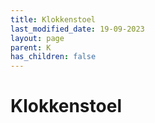 ```yaml
---
title: Klokkenstoel
last_modified_date: 19-09-2023
layout: page
parent: K
has_children: false
---
```


Klokkenstoel
============

